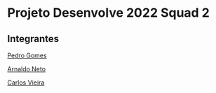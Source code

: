 # Projeto Desenvolve 2022 Squad 2

## Integrantes
[Pedro Gomes](https://github.com/pgomesdev)

[Arnaldo Neto](https://github.com/acn3to)

[Carlos Vieira](https://github.com/carlosvico)
